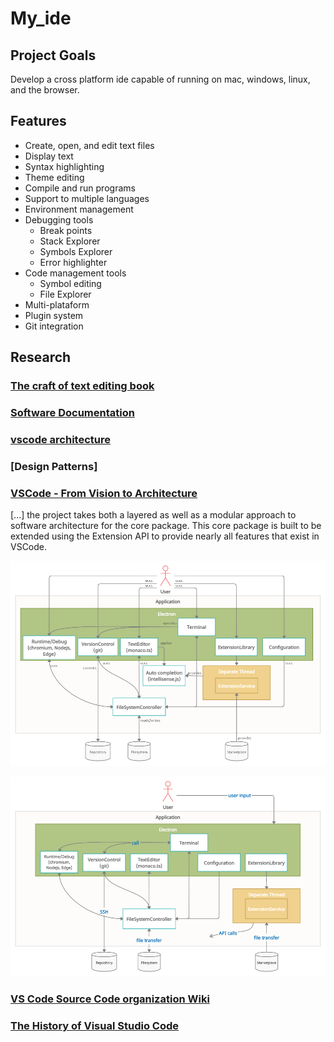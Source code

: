 # My_ide

## Project Goals

Develop a cross platform ide capable of running on mac, windows, linux, and the browser.


## Features

- Create, open, and edit text files
- Display text
- Syntax highlighting
- Theme editing
- Compile and run programs
- Support to multiple languages
- Environment management
- Debugging tools
	- Break points
	- Stack Explorer
	- Symbols Explorer
	- Error highlighter
- Code management tools
	- Symbol editing
	- File Explorer
- Multi-plataform
- Plugin system
- Git integration


## Research

###  [The craft of text editing book](https://www.finseth.com/craft/craft.pdf)

### [Software Documentation](https://www.workingsoftware.dev/software-architecture-documentation-the-ultimate-guide/)

### [vscode architecture](https://dev.to/ninglo/vscode-architecture-analysis-electron-project-cross-platform-best-practices-g2j)

### [Design Patterns]

### [VSCode - From Vision to Architecture](https://2021.desosa.nl/projects/vscode/posts/essay2/)

[...] the project takes both a layered as well as a modular approach to software architecture for the core package. This core package is built to be extended using the Extension API to provide nearly all features that exist in VSCode.

![Component View](./.github/images/component_view.png)

![Connector View](./.github/images/connector_view.png)

### [VS Code Source Code organization Wiki](https://github.com/microsoft/vscode/wiki/Source-Code-Organization)

### [The History of Visual Studio Code](https://www.youtube.com/watch?v=Tw8l0WzQxmY)